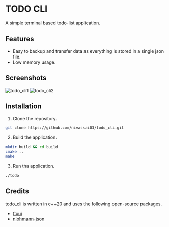 # TODO CLI
A simple terminal based todo-list application.

## Features
- Easy to backup and transfer data as everything is stored in a single json file.
- Low memory usage.

## Screenshots
![todo_cli1](https://github.com/nivassai03/todo_cli/assets/116424621/8fc66097-0ecf-48ce-9d4b-62dc20dd6708)
![todo_cli2](https://github.com/nivassai03/todo_cli/assets/116424621/2ab62e15-f77d-47e4-9f7d-f12db96fdec7)

## Installation

1. Clone the repository.
```sh
git clone https://github.com/nivassai03/todo_cli.git
```

2. Build the application.
```sh
mkdir build && cd build
cmake ..
make
```
3. Run tha application.
```sh
./todo
```

## Credits
todo_cli is written in c++20 and uses the following open-source packages.
* [ftxui](https://github.com/ArthurSonzogni/FTXUI)
* [nlohmann-json](https://github.com/nlohmann/json)
